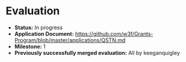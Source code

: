 # Evaluation

- **Status:** In progress
- **Application Document:** https://github.com/w3f/Grants-Program/blob/master/applications/QSTN.md
- **Milestone:** 1
- **Previously successfully merged evaluation:** All by keeganquigley

